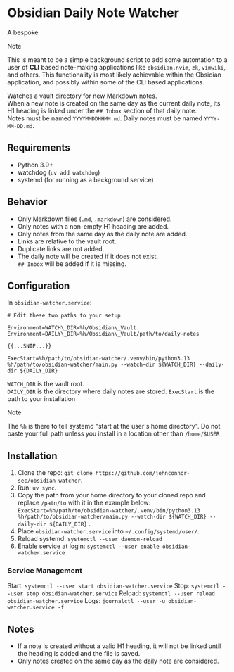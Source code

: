 # Obsidian Daily Note Watcher

A bespoke

> [!note]
> This is meant to be a simple background script to add some automation to a user of **CLI** based note-making applications like `obsidian.nvim`, `zk`, `vimwiki`, and others.
> This functionality is most likely achievable within the Obsidian application, and possibly within some of the CLI based applications.

Watches a vault directory for new Markdown notes.  
When a new note is created on the same day as the current daily note, its H1 heading is linked under the `## Inbox` section of that daily note.  
Notes must be named `YYYYMMDDHHMM.md`. Daily notes must be named `YYYY-MM-DD.md`.

## Requirements

- Python 3.9+
- watchdog (`uv add watchdog`)
- systemd (for running as a background service)

## Behavior

- Only Markdown files (`.md`, `.markdown`) are considered.
- Only notes with a non-empty H1 heading are added.
- Only notes from the same day as the daily note are added.
- Links are relative to the vault root.
- Duplicate links are not added.
- The daily note will be created if it does not exist.  
  `## Inbox` will be added if it is missing.

## Configuration

In `obsidian-watcher.service`:

```
# Edit these two paths to your setup

Environment=WATCH\_DIR=%h/Obsidian\_Vault
Environment=DAILY\_DIR=%h/Obsidian\_Vault/path/to/daily-notes

{{...SNIP...}}

ExecStart=%h/path/to/obsidian-watcher/.venv/bin/python3.13 %h/path/to/obsidian-watcher/main.py --watch-dir ${WATCH_DIR} --daily-dir ${DAILY_DIR}
```

`WATCH_DIR` is the vault root.  
`DAILY_DIR` is the directory where daily notes are stored.
`ExecStart` is the path to your installation

> [!NOTE]
> The `%h` is there to tell systemd "start at the user's home directory".
> Do not paste your full path unless you install in a location other than `/home/$USER`

## Installation

1. Clone the repo: `git clone https://github.com/johnconnor-sec/obsidian-watcher`.
2. Run: `uv sync`.
3. Copy the path from your home directory to your cloned repo and replace `/patn/to` with it in the example below:
   `ExecStart=%h/path/to/obsidian-watcher/.venv/bin/python3.13 %h/path/to/obsidian-watcher/main.py --watch-dir ${WATCH_DIR} --daily-dir ${DAILY_DIR}` .
4. Place `obsidian-watcher.service` into `~/.config/systemd/user/`.
5. Reload systemd: `systemctl --user daemon-reload`
6. Enable service at login: `systemctl --user enable obsidian-watcher.service`

### Service Management

Start: `systemctl --user start obsidian-watcher.service`
Stop: `systemctl --user stop obsidian-watcher.service`
Reload: `systemctl --user reload obsidian-watcher.service`
Logs: `journalctl --user -u obsidian-watcher.service -f`

## Notes

- If a note is created without a valid H1 heading, it will not be linked until the heading is added and the file is saved.
- Only notes created on the same day as the daily note are considered.
